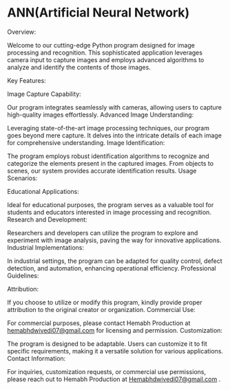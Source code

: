 # ANN(Artificial Neural Network)
Overview:

Welcome to our cutting-edge Python program designed for image processing and recognition. This sophisticated application leverages camera input to capture images and employs advanced algorithms to analyze and identify the contents of those images.

Key Features:

Image Capture Capability:

Our program integrates seamlessly with cameras, allowing users to capture high-quality images effortlessly.
Advanced Image Understanding:

Leveraging state-of-the-art image processing techniques, our program goes beyond mere capture. It delves into the intricate details of each image for comprehensive understanding.
Image Identification:

The program employs robust identification algorithms to recognize and categorize the elements present in the captured images. From objects to scenes, our system provides accurate identification results.
Usage Scenarios:

Educational Applications:

Ideal for educational purposes, the program serves as a valuable tool for students and educators interested in image processing and recognition.
Research and Development:

Researchers and developers can utilize the program to explore and experiment with image analysis, paving the way for innovative applications.
Industrial Implementations:

In industrial settings, the program can be adapted for quality control, defect detection, and automation, enhancing operational efficiency.
Professional Guidelines:

Attribution:

If you choose to utilize or modify this program, kindly provide proper attribution to the original creator or organization. 
Commercial Use:

For commercial purposes, please contact Hemabh Production at hemabhdwivedi07@gmail.com for licensing and permission.
Customization:

The program is designed to be adaptable. Users can customize it to fit specific requirements, making it a versatile solution for various applications.
Contact Information:

For inquiries, customization requests, or commercial use permissions, please reach out to Hemabh Production at Hemabhdwivedi07@gmail.com .
